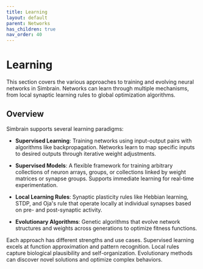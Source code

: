 ```yaml
---
title: Learning
layout: default
parent: Networks
has_children: true
nav_order: 40
---
```


# Learning

This section covers the various approaches to training and evolving neural networks in Simbrain. Networks can learn through multiple mechanisms, from local synaptic learning rules to global optimization algorithms.

## Overview

Simbrain supports several learning paradigms:

- **Supervised Learning**: Training networks using input-output pairs with algorithms like backpropagation. Networks learn to map specific inputs to desired outputs through iterative weight adjustments.

- **Supervised Models**: A flexible framework for training arbitrary collections of neuron arrays, groups, or collections linked by weight matrices or synapse groups. Supports immediate learning for real-time experimentation.

- **Local Learning Rules**: Synaptic plasticity rules like Hebbian learning, STDP, and Oja's rule that operate locally at individual synapses based on pre- and post-synaptic activity.

- **Evolutionary Algorithms**: Genetic algorithms that evolve network structures and weights across generations to optimize fitness functions.

Each approach has different strengths and use cases. Supervised learning excels at function approximation and pattern recognition. Local rules capture biological plausibility and self-organization. Evolutionary methods can discover novel solutions and optimize complex behaviors.

